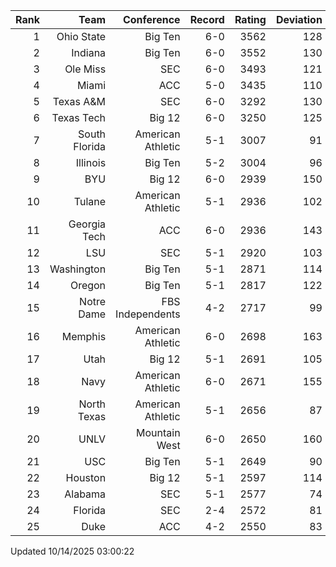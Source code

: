 | Rank  | Team                 | Conference           | Record   | Rating | Deviation |
| ---:  | ---:                 | ---:                 | ---:     | ---:   | ---:      |
| 1     | Ohio State           | Big Ten              | 6-0      | 3562   | 128       |
| 2     | Indiana              | Big Ten              | 6-0      | 3552   | 130       |
| 3     | Ole Miss             | SEC                  | 6-0      | 3493   | 121       |
| 4     | Miami                | ACC                  | 5-0      | 3435   | 110       |
| 5     | Texas A&M            | SEC                  | 6-0      | 3292   | 130       |
| 6     | Texas Tech           | Big 12               | 6-0      | 3250   | 125       |
| 7     | South Florida        | American Athletic    | 5-1      | 3007   | 91        |
| 8     | Illinois             | Big Ten              | 5-2      | 3004   | 96        |
| 9     | BYU                  | Big 12               | 6-0      | 2939   | 150       |
| 10    | Tulane               | American Athletic    | 5-1      | 2936   | 102       |
| 11    | Georgia Tech         | ACC                  | 6-0      | 2936   | 143       |
| 12    | LSU                  | SEC                  | 5-1      | 2920   | 103       |
| 13    | Washington           | Big Ten              | 5-1      | 2871   | 114       |
| 14    | Oregon               | Big Ten              | 5-1      | 2817   | 122       |
| 15    | Notre Dame           | FBS Independents     | 4-2      | 2717   | 99        |
| 16    | Memphis              | American Athletic    | 6-0      | 2698   | 163       |
| 17    | Utah                 | Big 12               | 5-1      | 2691   | 105       |
| 18    | Navy                 | American Athletic    | 6-0      | 2671   | 155       |
| 19    | North Texas          | American Athletic    | 5-1      | 2656   | 87        |
| 20    | UNLV                 | Mountain West        | 6-0      | 2650   | 160       |
| 21    | USC                  | Big Ten              | 5-1      | 2649   | 90        |
| 22    | Houston              | Big 12               | 5-1      | 2597   | 114       |
| 23    | Alabama              | SEC                  | 5-1      | 2577   | 74        |
| 24    | Florida              | SEC                  | 2-4      | 2572   | 81        |
| 25    | Duke                 | ACC                  | 4-2      | 2550   | 83        |

Updated 10/14/2025 03:00:22

